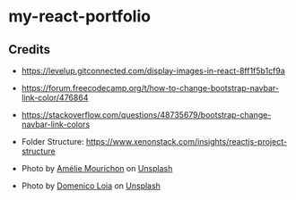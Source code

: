 # my-react-portfolio

## Credits
* https://levelup.gitconnected.com/display-images-in-react-8ff1f5b1cf9a
* https://forum.freecodecamp.org/t/how-to-change-bootstrap-navbar-link-color/476864

* https://stackoverflow.com/questions/48735679/bootstrap-change-navbar-link-colors

* Folder Structure: https://www.xenonstack.com/insights/reactjs-project-structure

* Photo by <a href="https://unsplash.com/es/@amayli?utm_source=unsplash&utm_medium=referral&utm_content=creditCopyText">Amélie Mourichon</a> on <a href="https://unsplash.com/wallpapers/design?utm_source=unsplash&utm_medium=referral&utm_content=creditCopyText">Unsplash</a>
  
* Photo by <a href="https://unsplash.com/@domenicoloia?utm_source=unsplash&utm_medium=referral&utm_content=creditCopyText">Domenico Loia</a> on <a href="https://unsplash.com/photos/EhTcC9sYXsw?utm_source=unsplash&utm_medium=referral&utm_content=creditCopyText">Unsplash</a>
  